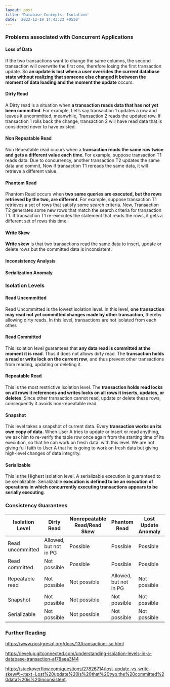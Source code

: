 ```yaml
---
layout: post
title: 'Database Concepts: Isolation'
date: '2022-12-19 14:43:23 +0530'
---
```

### Problems associated with Concurrent Applications

#### Loss of Data

If the two transactions want to change the same columns, the second transaction will overwrite the first one, therefore losing the first transaction update. So **an update is lost when a user overrides the current database state without realizing that someone else changed it between the moment of data loading and the moment the update** occurs.

#### Dirty Read

A Dirty read is a situation when **a transaction reads data that has not yet been committed**. For example, Let’s say transaction 1 updates a row and leaves it uncommitted, meanwhile, Transaction 2 reads the updated row. If transaction 1 rolls back the change, transaction 2 will have read data that is considered never to have existed. 

#### Non Repeatable Read

Non Repeatable read occurs when a **transaction reads the same row twice and gets a different value each time**. For example, suppose transaction T1 reads data. Due to concurrency, another transaction T2 updates the same data and commit, Now if transaction T1 rereads the same data, it will retrieve a different value. 

#### Phantom Read

Phantom Read occurs when **two same queries are executed, but the rows retrieved by the two, are different**. For example, suppose transaction T1 retrieves a set of rows that satisfy some search criteria. Now, Transaction T2 generates some new rows that match the search criteria for transaction T1. If transaction T1 re-executes the statement that reads the rows, it gets a different set of rows this time.

#### Write Skew

**Write skew** is that two transactions read the same data to insert, update or delete rows but the committed data is inconsistent.

#### Inconsistency Analysis

#### Serialization Anomaly

### Isolation Levels

#### Read Uncommitted

Read Uncommitted is the lowest isolation level. In this level, **one transaction may read not yet committed changes made by other transaction**, thereby allowing dirty reads. In this level, transactions are not isolated from each other. 

#### Read Committed

This isolation level guarantees that **any data read is committed at the moment it is read**. Thus it does not allows dirty read. The **transaction holds a read or write lock on the current row**, and thus prevent other transactions from reading, updating or deleting it. 

#### Repeatable Read

This is the most restrictive isolation level. The **transaction holds read locks on all rows it references and writes locks on all rows it inserts, updates, or deletes**. Since other transaction cannot read, update or delete these rows, consequently it avoids non-repeatable read. 

#### Snapshot

This level takes a snapshot of current data. Every **transaction works on its own copy of data**. When User A tries to update or insert or read anything, we ask him to re-verify the table row once again from the starting time of its execution, so that he can work on fresh data. with this level. We are not giving full faith to User A that he is going to work on fresh data but giving high-level changes of data integrity. 

#### Serializable

This is the Highest isolation level. A serializable execution is guaranteed to be serializable. Serializable **execution is defined to be an execution of operations in which concurrently executing transactions appears to be serially executing**.

### Consistency Guarantees 

| Isolation Level  | Dirty Read             | Nonrepeatable Read/Read Skew | Phantom Read           | Lost Update Anomaly |      | Write Skew | Serialization Anomaly |
| ---------------- | ---------------------- | ---------------------------- | ---------------------- | ------------------- | ---- | ---------- | --------------------- |
| Read uncommitted | Allowed, but not in PG | Possible                     | Possible               | Possible            |      |            | Possible              |
| Read committed   | Not possible           | Possible                     | Possible               | Possible            |      |            | Possible              |
| Repeatable read  | Not possible           | Not possible                 | Allowed, but not in PG | Not possible        |      |            | Possible              |
| Snapshot         | Not possible           | Not possible                 | Not possible           | Not possible        |      |            |                       |
| Serializable     | Not possible           | Not possible                 | Not possible           | Not possible        |      |            | Not possible          |

### Further Reading

https://www.postgresql.org/docs/13/transaction-iso.html

https://levelup.gitconnected.com/understanding-isolation-levels-in-a-database-transaction-af78aea3f44

https://stackoverflow.com/questions/27826714/lost-update-vs-write-skew#:~:text=Lost%20update%20is%20that%20two,the%20committed%20data%20is%20inconsistent.